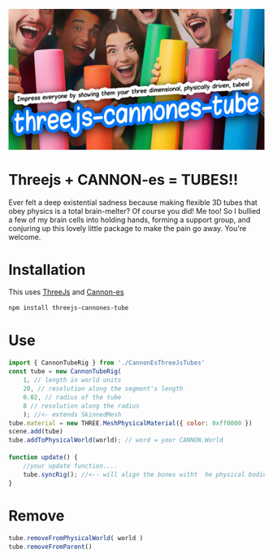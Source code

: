 ![cover](https://github.com/bandinopla/threejs-cannones-tube/raw/main/cover.jpg)
# Threejs + CANNON-es = TUBES!!
Ever felt a deep existential sadness because making flexible 3D tubes that obey physics is a total brain-melter? Of course you did! Me too! So I bullied a few of my brain cells into holding hands, forming a support group, and conjuring up this lovely little package to make the pain go away. You're welcome.

# Installation
This uses [ThreeJs](https://threejs.org/) and [Cannon-es](https://pmndrs.github.io/cannon-es/)
```
npm install threejs-cannones-tube
```

# Use
```js
import { CannonTubeRig } from './CannonEsThreeJsTubes'
const tube = new CannonTubeRig(
    1, // length in world units 
    20, // resolution along the segment's length
    0.02, // radius of the tube
    8 // resolution along the radius
    ); //<- extends SkinnedMesh
tube.material = new THREE.MeshPhysicalMaterial({ color: 0xff0000 })
scene.add(tube)
tube.addToPhysicalWorld(world); // word = your CANNON.World

function update() {
    //your update function....
    tube.syncRig(); //<-- will align the bones witht  he physical bodies 
}
```

# Remove
```js
tube.removeFromPhysicalWorld( world )
tube.removeFromParent()
```
